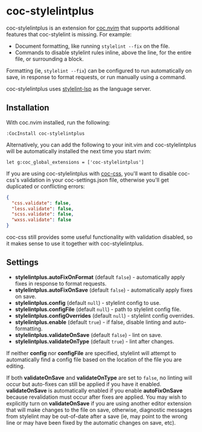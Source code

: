 # coc-stylelintplus
coc-stylelintplus is an extension for [coc.nvim] that supports additional
features that coc-stylelint is missing. For example:

* Document formatting, like running `stylelint --fix` on the file.
* Commands to disable stylelint rules inline, above the line, for the entire
  file, or surrounding a block.

Formatting (ie, `stylelint --fix`) can be configured to run automatically on
save, in response to format requests, or run manually using a command.

coc-stylelintplus uses [stylelint-lsp] as the language server.

## Installation
With coc.nvim installed, run the following:

```viml
:CocInstall coc-stylelintplus
```

Alternatively, you can add the following to your init.vim and coc-stylelintplus
will be automatically installed the next time you start nvim:

```viml
let g:coc_global_extensions = ['coc-stylelintplus']
```

If you are using coc-stylelintplus with [coc-css], you'll want to disable
coc-css's validation in your coc-settings.json file, otherwise you'll get
duplicated or conflicting errors:

```json
{
  "css.validate": false,
  "less.validate": false,
  "scss.validate": false,
  "wxss.validate": false
}
```

coc-css still provides some useful functionality with validation disabled, so
it makes sense to use it together with coc-stylelintplus.

## Settings
* **stylelintplus.autoFixOnFormat** (default `false`) - automatically apply
  fixes in response to format requests.
* **stylelintplus.autoFixOnSave** (default `false`) - automatically apply fixes
  on save.
* **stylelintplus.config** (default `null`) - stylelint config to use.
* **stylelintplus.configFile** (default `null`) - path to stylelint config
  file.
* **stylelintplus.configOverrides** (default `null`) - stylelint config
  overrides.
* **stylelintplus.enable** (default `true`) - if false, disable linting and
  auto-formatting.
* **stylelintplus.validateOnSave** (default `false`) - lint on save.
* **stylelintplus.validateOnType** (default `true`) - lint after changes.

If neither **config** nor **configFile** are specified, stylelint will attempt
to automatically find a config file based on the location of the file you are
editing.

If both **validateOnSave** and **validateOnType** are set to `false`, no
linting will occur but auto-fixes can still be applied if you have it enabled.
**validateOnSave** is automatically enabled if you enable **autoFixOnSave**
because revalidation must occur after fixes are applied. You may wish to
explicitly turn on **validateOnSave** if you are using another editor extension
that will make changes to the file on save, otherwise, diagnostic messages from
stylelint may be out-of-date after a save (ie, may point to the wrong line or
may have been fixed by the automatic changes on save, etc).

[coc-css]: https://github.com/neoclide/coc-css
[coc.nvim]: https://github.com/neoclide/coc.nvim
[stylelint-lsp]: https://github.com/bmatcuk/stylelint-lsp
